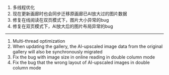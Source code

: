 1. 多线程优化
2. 现在更新画廊时也会同步迁移原画廊已AI放大过的图片数据
3. 修复在线阅读在双页模式下，图片大小异常的bug
4. 修复在双页模式下，AI放大后的图片布局异常的bug

------------------------------------------------------------------------------------------

1. Multi-thread optimization
2. When updating the gallery, the AI-upscaled image data from the original gallery will also be synchronously migrated
3. Fix the bug with image size in online reading in double column mode
4. Fix the bug that the wrong layout of AI-upscaled images in double column mode